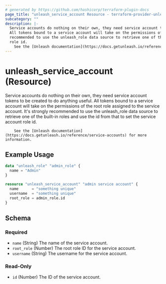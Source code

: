 ```yaml
---
# generated by https://github.com/hashicorp/terraform-plugin-docs
page_title: "unleash_service_account Resource - terraform-provider-unleash"
subcategory: ""
description: |-
  Service accounts do nothing on their own, they need service account tokens to be created to do anything useful.
  All tokens bound to a service account will take on the permissions of the root role assigned to the service account. It's strongly
  recommended to use the unleash_role data source to retrieve one of the built-in roles and use the id from that to set the service account
  role id.
  	See the [Unleash documentation](https://docs.getunleash.io/reference/service-accounts) for more information.
---
```


# unleash_service_account (Resource)

Service accounts do nothing on their own, they need service account tokens to be created to do anything useful.
		All tokens bound to a service account will take on the permissions of the root role assigned to the service account. It's strongly
		recommended to use the unleash_role data source to retrieve one of the built-in roles and use the id from that to set the service account
		role id.

		See the [Unleash documentation](https://docs.getunleash.io/reference/service-accounts) for more information.

## Example Usage

```terraform
data "unleash_role" "admin_role" {
  name = "Admin"
}

resource "unleash_service_account" "admin service account" {
  name      = "something unique"
  username  = "something unique"
  root_role = admin_role.id
}
```

<!-- schema generated by tfplugindocs -->
## Schema

### Required

- `name` (String) The name of the service account.
- `root_role` (Number) The root role ID for the service account.
- `username` (String) The username for the service account.

### Read-Only

- `id` (Number) The ID of the service account.
